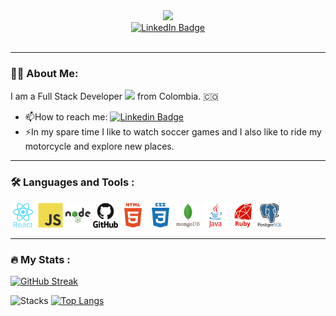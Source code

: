 <div id="header" align="center">
  <img src="https://media.giphy.com/media/v1.Y2lkPTc5MGI3NjExNjg5NTMyMTlhMzMyZWNiNDI0MWE2YTIzNDQxOTJmZWU5YTRhYzQwMiZlcD12MV9pbnRlcm5hbF9naWZzX2dpZklkJmN0PWc/qgQUggAC3Pfv687qPC/giphy.gif" width="200"/>
  <div id="badges">
    <a href="https://www.linkedin.com/in/steven-zabala-4b149b267/">
      <img src="https://img.shields.io/badge/LinkedIn-blue?style=for-the-badge&logo=linkedin&logoColor=white" alt="LinkedIn Badge"/>
    </a>
  </div>
  <img src="https://komarev.com/ghpvc/?username=Zabala9&style=for-the-badge" alt="" />
</div>

---

### :man_technologist: About Me:

I am a Full Stack Developer <img src="https://media.giphy.com/media/WUlplcMpOCEmTGBtBW/giphy.gif" width="30"> from Colombia. 🇨🇴
- :mailbox:How to reach me: [![Linkedin Badge](https://img.shields.io/badge/-Zabala9-blue?style=flat&logo=Linkedin&logoColor=white)](https://www.linkedin.com/in/steven-zabala-4b149b267/)
- :zap:In my spare time I like to watch soccer games and I also like to ride my motorcycle and explore new places.

---

### :hammer_and_wrench: Languages and Tools :
<div>
  <img src="https://github.com/devicons/devicon/blob/master/icons/react/react-original-wordmark.svg" atl="" width="40" height="40" />
  <img src="https://github.com/devicons/devicon/blob/master/icons/javascript/javascript-original.svg" width="40" height="40" />
  <img src="https://github.com/devicons/devicon/blob/master/icons/nodejs/nodejs-original-wordmark.svg" width="40" height="40" />
  <img src="https://github.com/devicons/devicon/blob/master/icons/github/github-original-wordmark.svg" width="40" height="40" />
  <img src="https://github.com/devicons/devicon/blob/master/icons/html5/html5-plain-wordmark.svg" width="40" height="40" />
  <img src="https://github.com/devicons/devicon/blob/master/icons/css3/css3-plain-wordmark.svg" width="40" height="40" />
  <img src="https://github.com/devicons/devicon/blob/master/icons/mongodb/mongodb-original-wordmark.svg" width="40" height="40" />
  <img src="https://github.com/devicons/devicon/blob/master/icons/java/java-original-wordmark.svg" width="40" height="40" />
  <img src="https://github.com/devicons/devicon/blob/master/icons/ruby/ruby-plain-wordmark.svg" width="40" height="40" />
  <img src="https://github.com/devicons/devicon/blob/master/icons/postgresql/postgresql-original-wordmark.svg" width="40" height="40" />
</div>

---

### :fire: My Stats :

[![GitHub Streak](https://streak-stats.demolab.com/?user=Zabala9)](https://git.io/streak-stats)

![Stacks](https://github-readme-stats-sigma-five.vercel.app/api?username=Zabala9&show_icons=true)
[![Top Langs](https://github-readme-stats-sigma-five.vercel.app/api/top-langs/?username=Zabala9&layout=compact)](https://github.com/anuraghazra/github-readme-stats)
